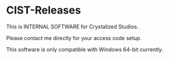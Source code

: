 # CIST-Releases

This is INTERNAL SOFTWARE for Crystalized Studios.

Please contact me directly for your access code setup.

This software is only compatible with Windows 64-bit currently.
